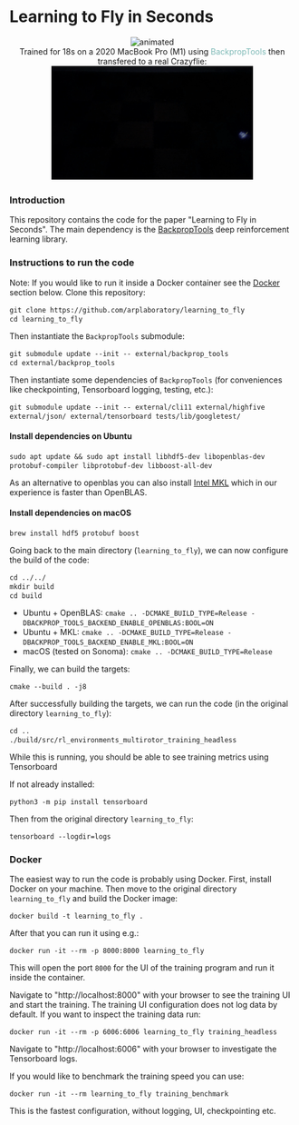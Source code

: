 # Learning to Fly in Seconds

<div align="center">
<img src="https://github.com/arplaboratory/learning_to_fly_media/blob/master/training_simulation.gif" alt="animated" height='300'/>
</div>
<div align="center">
    Trained for 18s on a 2020 MacBook Pro (M1) using <span style="color:#7DB9B6">BackpropTools</span> then transfered to a real Crazyflie:
</div>
<div align="center">
<img src="https://github.com/arplaboratory/learning_to_fly_media/blob/master/trajectory_tracking_long_exposure.gif" alt="animated" height='200'/>
</div>

### Introduction
This repository contains the code for the paper "Learning to Fly in Seconds". The main dependency is the [BackpropTools](https://github.com/BackpropTools/BackpropTools) deep reinforcement learning library.

### Instructions to run the code
Note: If you would like to run it inside a Docker container see the [Docker](#docker) section below.
Clone this repository:
```
git clone https://github.com/arplaboratory/learning_to_fly
cd learning_to_fly
```
Then instantiate the `BackpropTools` submodule:
```
git submodule update --init -- external/backprop_tools
cd external/backprop_tools
```

Then instantiate some dependencies of `BackpropTools` (for conveniences like checkpointing, Tensorboard logging, testing, etc.):
```
git submodule update --init -- external/cli11 external/highfive external/json/ external/tensorboard tests/lib/googletest/
```

#### Install dependencies on Ubuntu
```
sudo apt update && sudo apt install libhdf5-dev libopenblas-dev protobuf-compiler libprotobuf-dev libboost-all-dev
```
As an alternative to openblas you can also install [Intel MKL](https://www.intel.com/content/www/us/en/developer/tools/oneapi/onemkl-download.html) which in our experience is faster than OpenBLAS.
#### Install dependencies on macOS
```
brew install hdf5 protobuf boost
```




Going back to the main directory (`learning_to_fly`), we can now configure the build of the code:
```
cd ../../
mkdir build
cd build
```
- Ubuntu + OpenBLAS: `cmake .. -DCMAKE_BUILD_TYPE=Release -DBACKPROP_TOOLS_BACKEND_ENABLE_OPENBLAS:BOOL=ON`
- Ubuntu + MKL: `cmake .. -DCMAKE_BUILD_TYPE=Release -DBACKPROP_TOOLS_BACKEND_ENABLE_MKL:BOOL=ON`
- macOS (tested on Sonoma): `cmake .. -DCMAKE_BUILD_TYPE=Release`

Finally, we can build the targets:
```
cmake --build . -j8
```

After successfully building the targets, we can run the code (in the original directory `learning_to_fly`):
```
cd ..
./build/src/rl_environments_multirotor_training_headless 
```
While this is running, you should be able to see training metrics using Tensorboard

If not already installed:
```
python3 -m pip install tensorboard
```
Then from the original directory `learning_to_fly`:
```
tensorboard --logdir=logs
```



### Docker
The easiest way to run the code is probably using Docker. First, install Docker on your machine. Then move to the original directory `learning_to_fly` and build the Docker image:
```
docker build -t learning_to_fly .
```
After that you can run it using e.g.:
```
docker run -it --rm -p 8000:8000 learning_to_fly
```
This will open the port `8000` for the UI of the training program and run it inside the container.

Navigate to "http://localhost:8000" with your browser to see the training UI and start the training. The training UI configuration does not log data by default. If you want to inspect the training data run:
```
docker run -it --rm -p 6006:6006 learning_to_fly training_headless
```
Navigate to "http://localhost:6006" with your browser to investigate the Tensorboard logs.

If you would like to benchmark the training speed you can use:
```
docker run -it --rm learning_to_fly training_benchmark
```
This is the fastest configuration, without logging, UI, checkpointing etc.
